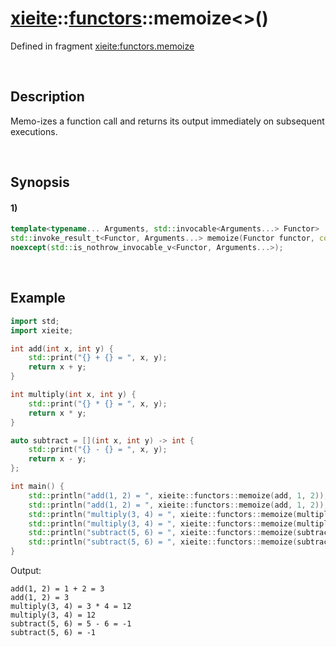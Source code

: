 # [xieite](../../xieite.md)\:\:[functors](../../functors.md)\:\:memoize\<\>\(\)
Defined in fragment [xieite:functors.memoize](../../../src/functors/memoize.cpp)

&nbsp;

## Description
Memo-izes a function call and returns its output immediately on subsequent executions.

&nbsp;

## Synopsis
#### 1)
```cpp
template<typename... Arguments, std::invocable<Arguments...> Functor>
std::invoke_result_t<Functor, Arguments...> memoize(Functor functor, const Arguments&... arguments)
noexcept(std::is_nothrow_invocable_v<Functor, Arguments...>);
```

&nbsp;

## Example
```cpp
import std;
import xieite;

int add(int x, int y) {
    std::print("{} + {} = ", x, y);
    return x + y;
}

int multiply(int x, int y) {
    std::print("{} * {} = ", x, y);
    return x * y;
}

auto subtract = [](int x, int y) -> int {
    std::print("{} - {} = ", x, y);
    return x - y;
};

int main() {
    std::println("add(1, 2) = ", xieite::functors::memoize(add, 1, 2));
    std::println("add(1, 2) = ", xieite::functors::memoize(add, 1, 2));
    std::println("multiply(3, 4) = ", xieite::functors::memoize(multiply, 3, 4));
    std::println("multiply(3, 4) = ", xieite::functors::memoize(multiply, 3, 4));
    std::println("subtract(5, 6) = ", xieite::functors::memoize(subtract, 5, 6));
    std::println("subtract(5, 6) = ", xieite::functors::memoize(subtract, 5, 6));
}
```
Output:
```
add(1, 2) = 1 + 2 = 3
add(1, 2) = 3
multiply(3, 4) = 3 * 4 = 12
multiply(3, 4) = 12
subtract(5, 6) = 5 - 6 = -1
subtract(5, 6) = -1
```

